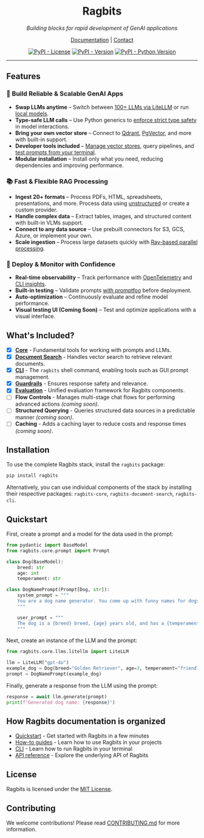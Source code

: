 <div align="center">

<h1>Ragbits</h1>

*Building blocks for rapid development of GenAI applications*

[Documentation](https://ragbits.deepsense.ai) | [Contact](https://deepsense.ai/contact/)

[![PyPI - License](https://img.shields.io/pypi/l/ragbits)](https://pypi.org/project/ragbits)
[![PyPI - Version](https://img.shields.io/pypi/v/ragbits)](https://pypi.org/project/ragbits)
[![PyPI - Python Version](https://img.shields.io/pypi/pyversions/ragbits)](https://pypi.org/project/ragbits)

</div>

---

## Features

### 🔨 Build Reliable & Scalable GenAI Apps
- **Swap LLMs anytime** – Switch between [100+ LLMs via LiteLLM](https://ragbits.deepsense.ai/how-to/core/use_llms/) or run [local models](https://ragbits.deepsense.ai/how-to/core/use_llms/#using-local-llms).
- **Type-safe LLM calls** – Use Python generics to [enforce strict type safety](https://ragbits.deepsense.ai/how-to/core/use_prompting/#how-to-configure-prompts-output-data-type) in model interactions.
- **Bring your own vector store** – Connect to [Qdrant](https://ragbits.deepsense.ai/api_reference/core/vector-stores/#ragbits.core.vector_stores.qdrant.QdrantVectorStore), [PgVector](https://ragbits.deepsense.ai/api_reference/core/vector-stores/#ragbits.core.vector_stores.pgvector.PgVectorStore), and more with built-in support.
- **Developer tools included** – [Manage vector stores](https://ragbits.deepsense.ai/cli/main/#ragbits-vector-store), query pipelines, and [test prompts from your terminal](https://ragbits.deepsense.ai/quickstart/quickstart1_prompts/#testing-the-prompt-from-the-cli).
- **Modular installation** – Install only what you need, reducing dependencies and improving performance.

### 📚 Fast & Flexible RAG Processing
- **Ingest 20+ formats** – Process PDFs, HTML, spreadsheets, presentations, and more. Process data using [unstructured](https://unstructured.io/) or create a custom provider.
- **Handle complex data** – Extract tables, images, and structured content with built-in VLMs support.
- **Connect to any data source** – Use prebuilt connectors for S3, GCS, Azure, or implement your own.
- **Scale ingestion** – Process large datasets quickly with [Ray-based parallel processing](https://ragbits.deepsense.ai/how-to/document_search/distributed_ingestion/#how-to-ingest-documents-in-a-distributed-fashion).

### 🚀 Deploy & Monitor with Confidence
- **Real-time observability** – Track performance with [OpenTelemetry](https://ragbits.deepsense.ai/how-to/core/use_tracing/#opentelemetry-trace-handler) and [CLI insights](https://ragbits.deepsense.ai/how-to/core/use_tracing/#cli-trace-handler).
- **Built-in testing** – Validate prompts [with promptfoo](https://ragbits.deepsense.ai/how-to/core/promptfoo/) before deployment.
- **Auto-optimization** – Continuously evaluate and refine model performance.
- **Visual testing UI (Coming Soon)** – Test and optimize applications with a visual interface.


## What's Included?

- [X] **[Core](https://github.com/deepsense-ai/ragbits/tree/main/packages/ragbits-core)** - Fundamental tools for working with prompts and LLMs.
- [X] **[Document Search](https://github.com/deepsense-ai/ragbits/tree/main/packages/ragbits-document-search)** - Handles vector search to retrieve relevant documents.
- [X] **[CLI](https://github.com/deepsense-ai/ragbits/tree/main/packages/ragbits-cli)** - The `ragbits` shell command, enabling tools such as GUI prompt management.
- [x] **[Guardrails](https://github.com/deepsense-ai/ragbits/tree/main/packages/ragbits-guardrails)** - Ensures response safety and relevance.
- [x] **[Evaluation](https://github.com/deepsense-ai/ragbits/tree/main/packages/ragbits-evaluate)** - Unified evaluation framework for Ragbits components.
- [ ] **Flow Controls** - Manages multi-stage chat flows for performing advanced actions *(coming soon)*.
- [ ] **Structured Querying** - Queries structured data sources in a predictable manner *(coming soon)*.
- [ ] **Caching** - Adds a caching layer to reduce costs and response times *(coming soon)*.

## Installation

To use the complete Ragbits stack, install the `ragbits` package:

```sh
pip install ragbits
```

Alternatively, you can use individual components of the stack by installing their respective packages: `ragbits-core`, `ragbits-document-search`, `ragbits-cli`.

## Quickstart

First, create a prompt and a model for the data used in the prompt:

```python
from pydantic import BaseModel
from ragbits.core.prompt import Prompt

class Dog(BaseModel):
    breed: str
    age: int
    temperament: str

class DogNamePrompt(Prompt[Dog, str]):
    system_prompt = """
    You are a dog name generator. You come up with funny names for dogs given the dog details.
    """

    user_prompt = """
    The dog is a {breed} breed, {age} years old, and has a {temperament} temperament.
    """
```

Next, create an instance of the LLM and the prompt:

```python
from ragbits.core.llms.litellm import LiteLLM

llm = LiteLLM("gpt-4o")
example_dog = Dog(breed="Golden Retriever", age=3, temperament="friendly")
prompt = DogNamePrompt(example_dog)
```

Finally, generate a response from the LLM using the prompt:

```python
response = await llm.generate(prompt)
print(f"Generated dog name: {response}")
```

## How Ragbits documentation is organized

- [Quickstart](https://ragbits.deepsense.ai/quickstart/quickstart1_prompts/) - Get started with Ragbits in a few minutes
- [How-to guides](https://ragbits.deepsense.ai/how-to/core/use_prompting/) - Learn how to use Ragbits in your projects
- [CLI](https://ragbits.deepsense.ai/cli/main/) - Learn how to run Ragbits in your terminal
- [API reference](https://ragbits.deepsense.ai/api_reference/core/prompt/) - Explore the underlying API of Ragbits


## License

Ragbits is licensed under the [MIT License](https://github.com/deepsense-ai/ragbits/tree/main/LICENSE).

## Contributing

We welcome contributions! Please read [CONTRIBUTING.md](https://github.com/deepsense-ai/ragbits/tree/main/CONTRIBUTING.md) for more information.
